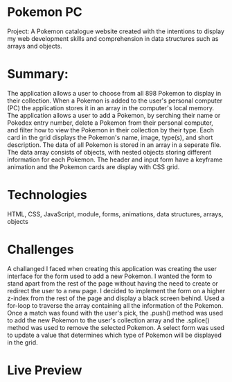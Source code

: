 # Pokemon PC

Project: A Pokemon catalogue website created with the intentions to display my web development skills and comprehension in data structures such as arrays and objects.

# Summary:

The application allows a user to choose from all 898 Pokemon to display in their collection. When a Pokemon is added to the user's personal computer (PC) the application stores it in an array in the computer's local memory. The application allows a user to add a Pokemon, by serching their name or Pokedex entry number, delete a Pokemon from their personal computer, and filter how to view the Pokemon in their collection by their type. Each card in the grid displays the Pokemon's name, image, type(s), and short description. The data of all Pokemon is stored in an array in a seperate file. The data array consists of objects, with nested objects storing different information for each Pokemon. The header and input form have a keyframe animation and the Pokemon cards are display with CSS grid. 

# Technologies

HTML, CSS, JavaScript, module, forms, animations, data structures, arrays, objects


# Challenges

A challanged I faced when creating this application was creating the user interface for the form used to add a new Pokemon. I wanted the form to stand apart from the rest of the page without having the need to create or redirect the user to a new page. I decided to implement the form on a higher z-index from the rest of the page and display a black screen behind. Used a for-loop to traverse the array containing all the information of the Pokemon. Once a match was found with the user's pick, the .push() method was used to add the new Pokemon to the user's collection array and the .splice() method was used to remove the selected Pokemon. A select form was used to update a value that determines which type of Pokemon will be displayed in the grid. 

# Live Preview



